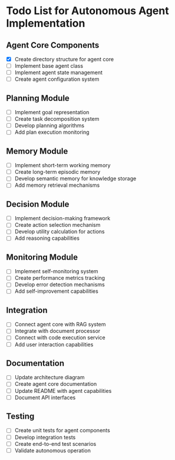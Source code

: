 # Todo List for Autonomous Agent Implementation

## Agent Core Components
- [x] Create directory structure for agent core
- [ ] Implement base agent class
- [ ] Implement agent state management
- [ ] Create agent configuration system

## Planning Module
- [ ] Implement goal representation
- [ ] Create task decomposition system
- [ ] Develop planning algorithms
- [ ] Add plan execution monitoring

## Memory Module
- [ ] Implement short-term working memory
- [ ] Create long-term episodic memory
- [ ] Develop semantic memory for knowledge storage
- [ ] Add memory retrieval mechanisms

## Decision Module
- [ ] Implement decision-making framework
- [ ] Create action selection mechanism
- [ ] Develop utility calculation for actions
- [ ] Add reasoning capabilities

## Monitoring Module
- [ ] Implement self-monitoring system
- [ ] Create performance metrics tracking
- [ ] Develop error detection mechanisms
- [ ] Add self-improvement capabilities

## Integration
- [ ] Connect agent core with RAG system
- [ ] Integrate with document processor
- [ ] Connect with code execution service
- [ ] Add user interaction capabilities

## Documentation
- [ ] Update architecture diagram
- [ ] Create agent core documentation
- [ ] Update README with agent capabilities
- [ ] Document API interfaces

## Testing
- [ ] Create unit tests for agent components
- [ ] Develop integration tests
- [ ] Create end-to-end test scenarios
- [ ] Validate autonomous operation
